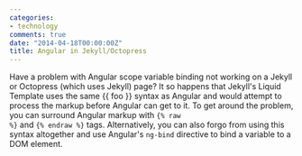```yaml
---
categories:
- technology
comments: true
date: "2014-04-18T00:00:00Z"
title: Angular in Jekyll/Octopress
---
```

Have a problem with Angular scope variable binding not working on a Jekyll or Octopress (which uses Jekyll) page?  It so happens that Jekyll's Liquid Template uses the same {{ foo }} syntax as Angular and would attempt to process the markup before Angular can get to it.  To get around the problem, you can surround Angular markup with <code>&#123;% raw %&#125;</code> and <code>&#123;% endraw %&#125;</code> tags.  Alternatively, you can also forgo from using this syntax altogether and use Angular's `ng-bind` directive to bind a variable to a DOM element.

